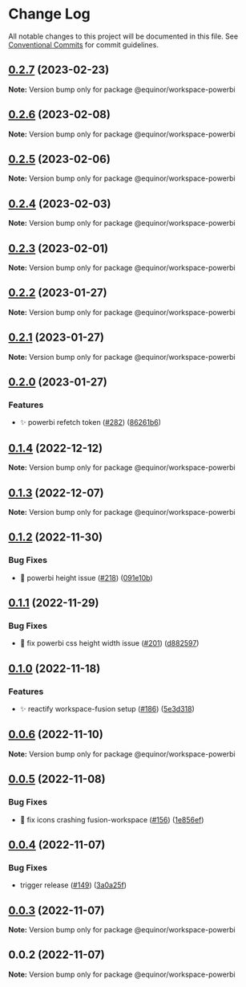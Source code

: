 # Change Log

All notable changes to this project will be documented in this file.
See [Conventional Commits](https://conventionalcommits.org) for commit guidelines.

## [0.2.7](https://github.com/equinor/fusion-workspace/compare/@equinor/workspace-powerbi@0.2.6...@equinor/workspace-powerbi@0.2.7) (2023-02-23)

**Note:** Version bump only for package @equinor/workspace-powerbi

## [0.2.6](https://github.com/equinor/fusion-workspace/compare/@equinor/workspace-powerbi@0.2.5...@equinor/workspace-powerbi@0.2.6) (2023-02-08)

**Note:** Version bump only for package @equinor/workspace-powerbi

## [0.2.5](https://github.com/equinor/fusion-workspace/compare/@equinor/workspace-powerbi@0.2.4...@equinor/workspace-powerbi@0.2.5) (2023-02-06)

**Note:** Version bump only for package @equinor/workspace-powerbi

## [0.2.4](https://github.com/equinor/fusion-workspace/compare/@equinor/workspace-powerbi@0.2.3...@equinor/workspace-powerbi@0.2.4) (2023-02-03)

**Note:** Version bump only for package @equinor/workspace-powerbi

## [0.2.3](https://github.com/equinor/fusion-workspace/compare/@equinor/workspace-powerbi@0.2.2...@equinor/workspace-powerbi@0.2.3) (2023-02-01)

**Note:** Version bump only for package @equinor/workspace-powerbi

## [0.2.2](https://github.com/equinor/fusion-workspace/compare/@equinor/workspace-powerbi@0.2.1...@equinor/workspace-powerbi@0.2.2) (2023-01-27)

**Note:** Version bump only for package @equinor/workspace-powerbi

## [0.2.1](https://github.com/equinor/fusion-workspace/compare/@equinor/workspace-powerbi@0.2.0...@equinor/workspace-powerbi@0.2.1) (2023-01-27)

**Note:** Version bump only for package @equinor/workspace-powerbi

## [0.2.0](https://github.com/equinor/fusion-workspace/compare/@equinor/workspace-powerbi@0.1.4...@equinor/workspace-powerbi@0.2.0) (2023-01-27)

### Features

-   :sparkles: powerbi refetch token ([#282](https://github.com/equinor/fusion-workspace/issues/282)) ([86261b6](https://github.com/equinor/fusion-workspace/commit/86261b648994164cdae2915ac6637aa377ce32c5))

## [0.1.4](https://github.com/equinor/fusion-workspace/compare/@equinor/workspace-powerbi@0.1.3...@equinor/workspace-powerbi@0.1.4) (2022-12-12)

**Note:** Version bump only for package @equinor/workspace-powerbi

## [0.1.3](https://github.com/equinor/fusion-workspace/compare/@equinor/workspace-powerbi@0.1.2...@equinor/workspace-powerbi@0.1.3) (2022-12-07)

**Note:** Version bump only for package @equinor/workspace-powerbi

## [0.1.2](https://github.com/equinor/fusion-workspace/compare/@equinor/workspace-powerbi@0.1.1...@equinor/workspace-powerbi@0.1.2) (2022-11-30)

### Bug Fixes

-   :bug: powerbi height issue ([#218](https://github.com/equinor/fusion-workspace/issues/218)) ([091e10b](https://github.com/equinor/fusion-workspace/commit/091e10b4425693a080b56c44ddab72b405fffbee))

## [0.1.1](https://github.com/equinor/fusion-workspace/compare/@equinor/workspace-powerbi@0.1.0...@equinor/workspace-powerbi@0.1.1) (2022-11-29)

### Bug Fixes

-   :bug: fix powerbi css height width issue ([#201](https://github.com/equinor/fusion-workspace/issues/201)) ([d882597](https://github.com/equinor/fusion-workspace/commit/d88259751a76f343c94ee81d4475b6dfa2f2b714))

## [0.1.0](https://github.com/equinor/fusion-workspace/compare/@equinor/workspace-powerbi@0.0.6...@equinor/workspace-powerbi@0.1.0) (2022-11-18)

### Features

-   :sparkles: reactify workspace-fusion setup ([#186](https://github.com/equinor/fusion-workspace/issues/186)) ([5e3d318](https://github.com/equinor/fusion-workspace/commit/5e3d318c8193271fbddeab261ce26e4827eb6321))

## [0.0.6](https://github.com/equinor/fusion-workspace/compare/@equinor/workspace-powerbi@0.0.5...@equinor/workspace-powerbi@0.0.6) (2022-11-10)

**Note:** Version bump only for package @equinor/workspace-powerbi

## [0.0.5](https://github.com/equinor/fusion-workspace/compare/@equinor/workspace-powerbi@0.0.4...@equinor/workspace-powerbi@0.0.5) (2022-11-08)

### Bug Fixes

-   :bug: fix icons crashing fusion-workspace ([#156](https://github.com/equinor/fusion-workspace/issues/156)) ([1e856ef](https://github.com/equinor/fusion-workspace/commit/1e856efabad89c791864f5b389163469e3e3b7f5))

## [0.0.4](https://github.com/equinor/fusion-workspace/compare/@equinor/workspace-powerbi@0.0.3...@equinor/workspace-powerbi@0.0.4) (2022-11-07)

### Bug Fixes

-   trigger release ([#149](https://github.com/equinor/fusion-workspace/issues/149)) ([3a0a25f](https://github.com/equinor/fusion-workspace/commit/3a0a25fc280438dd75dad428e7480eaf6d5328e3))

## [0.0.3](https://github.com/equinor/fusion-workspace/compare/@equinor/workspace-powerbi@0.0.2...@equinor/workspace-powerbi@0.0.3) (2022-11-07)

**Note:** Version bump only for package @equinor/workspace-powerbi

## 0.0.2 (2022-11-07)

**Note:** Version bump only for package @equinor/workspace-powerbi
